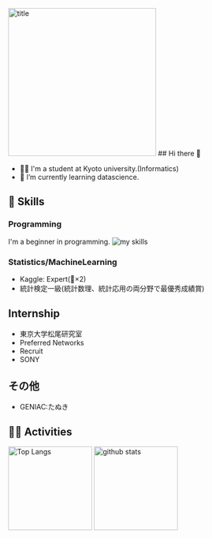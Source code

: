 <!-- ![title](./image/IMG_0837.HEIC) -->
<img src="./image/IMG_0837.jpg" alt="title" width="300" />
## Hi there 👋

<!--
**takumi7110/takumi7110** is a ✨ _special_ ✨ repository because its `README.md` (this file) appears on your GitHub profile.

Here are some ideas to get you started:

- 🔭 I’m currently working on ...
- 🌱 I’m currently learning ...
- 👯 I’m looking to collaborate on ...
- 🤔 I’m looking for help with ...
- 💬 Ask me about ...
- 📫 How to reach me: ...
- 😄 Pronouns: ...
- ⚡ Fun fact: ...
-->
<!-- 1. GitHub usernameを変更 -->
<!--div align="right" -->
  <!-- img src="https://komarev.com/ghpvc/?username=takumi7110" / -->
<!-- /div -- >


<!-- 2. プロフィールや連絡先を変更 -->
<!-- img src="https://media.giphy.com/media/hvRJCLFzcasrR4ia7z/giphy.gif" width="28" --> 
<!-- Hi there -->

- 🧑‍💻 I'm a student at Kyoto university.(Informatics)
- 🌱 I’m currently learning datascience.


<!-- 3. 好きな技術スタックに変更 -->
<!-- ライトモート：theme=light, ダークモート：theme=dark -->
<!-- アイコンの選択肢一覧：https://arc.net/l/quote/zizyykfh -->
## 🌱 Skills
### Programming
I'm a beginner in programming.
<img alt="my skills" src="https://skillicons.dev/icons?theme=dark&perline=7&i=python,r,c,java,mysql,react,sqlite," />
<br>
### Statistics/MachineLearning
- Kaggle: Expert(🥉×2)
- 統計検定一級(統計数理、統計応用の両分野で最優秀成績賞)

## Internship
- 東京大学松尾研究室
- Preferred Networks
- Recruit
- SONY
## その他
- GENIAC:たぬき

<!-- 4. GitHub usernameを変更, 2箇所 -->
<!-- ライトモート：theme=light, ダークモート：theme=vue-dark  -->
## 🏃‍♀️ Activities
<div align="left"> 
  <img alt="Top Langs" height="170px" src="https://github-readme-stats.vercel.app/api?username=takumi7110&theme=vue-dark&layout=compact" />
  <img alt="github stats" height="170px" src="https://github-readme-stats.vercel.app/api/top-langs/?username=takumi7110&theme=vue-dark&layout=compact" />
</div>


<!--
This repository is a ✨ _special_ ✨ repository because its `README.md` (this file) appears on your GitHub profile.

Here are some ideas to get you started:

- 🔭 I’m currently working on ...
- 🌱 I’m currently learning ...
- 👯 I’m looking to collaborate on ...
- 🤔 I’m looking for help with ...
- 💬 Ask me about ...
- 📫 How to reach me: ...
- 😄 Pronouns: ...
- ⚡ Fun fact: ...
-->


